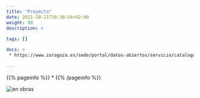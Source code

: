 ```yaml
---
title: "Proyecto"
date: 2021-10-21T10:36:54+02:00
weight: 90
description: >
  
tags: []

docs: >
 * https://www.zaragoza.es/sede/portal/datos-abiertos/servicio/catalogo/296
 
---
```


{{% pageinfo %}}
 *
{{% /pageinfo %}}

![en obras](https://thumbs.gfycat.com/BabyishFailingAngelfish-size_restricted.gif)